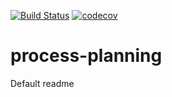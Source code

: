 [![Build Status](https://travis-ci.com/kinnder/process-engineering.svg?branch=master)](https://travis-ci.com/kinnder/process-engineering)
[![codecov](https://codecov.io/gh/kinnder/process-engineering/branch/master/graph/badge.svg)](https://codecov.io/gh/kinnder/process-engineering)

# process-planning

Default readme
